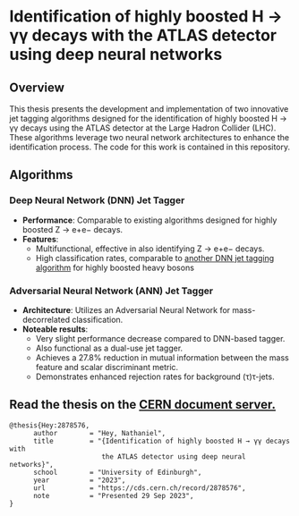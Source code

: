# Identification of highly boosted H → γγ decays with the ATLAS detector using deep neural networks

## Overview

This thesis presents the development and implementation of two innovative jet tagging algorithms designed for the identification of highly boosted H → γγ decays using the ATLAS detector at the Large Hadron Collider (LHC). These algorithms leverage two neural network architectures to enhance the identification process. The code for this work is contained in this repository.

## Algorithms

### Deep Neural Network (DNN) Jet Tagger

- **Performance**: Comparable to existing algorithms designed for highly boosted Z → e+e− decays.
- **Features**:
  - Multifunctional, effective in also identifying Z → e+e− decays.
  - High classification rates, comparable to [another DNN jet tagging algorithm](https://cds.cern.ch/record/2845238) for highly boosted heavy bosons

### Adversarial Neural Network (ANN) Jet Tagger

- **Architecture**: Utilizes an Adversarial Neural Network for mass-decorrelated classification.
- **Noteable results**:
  - Very slight performance decrease compared to DNN-based tagger.
  - Also functional as a dual-use jet tagger.
  - Achieves a 27.8% reduction in mutual information between the mass feature and scalar discriminant metric.
  - Demonstrates enhanced rejection rates for background (τ)τ-jets.

## Read the thesis on the [CERN document server.](https://cds.cern.ch/record/2878576?ln=en)

```
@thesis{Hey:2878576,
      author        = "Hey, Nathaniel",
      title         = "{Identification of highly boosted H → γγ decays with
                       the ATLAS detector using deep neural networks}",
      school        = "University of Edinburgh",
      year          = "2023",
      url           = "https://cds.cern.ch/record/2878576",
      note          = "Presented 29 Sep 2023",
}
```

